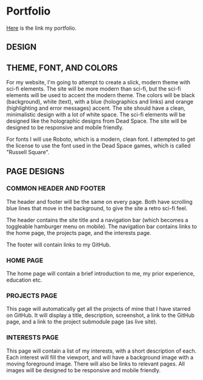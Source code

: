 
# Portfolio

[Here](https://transit-Lumber.github.io) is the link my portfolio.

## DESIGN

## THEME, FONT, AND COLORS

For my website, I'm going to attempt to create a slick, modern theme with sci-fi elements.
The site will be more modern than sci-fi, but the sci-fi elements will be used to accent the modern theme.
The colors will be black (background), white (text), with a blue (holographics and links) and orange (highlighting and error messages) accent.
The site should have a clean, minimalistic design with a lot of white space.
The sci-fi elements will be designed like the holographic designs from Dead Space.
The site will be designed to be responsive and mobile friendly.

For fonts I will use Roboto, which is a modern, clean font.
I attempted to get the license to use the font used in the Dead Space games, which is called "Russell Square".

## PAGE DESIGNS

### COMMON HEADER AND FOOTER

The header and footer will be the same on every page.
Both have scrolling blue lines that move in the background, to give the site a retro sci-fi feel.

The header contains the site title and a navigation bar (which becomes a toggleable hamburger menu on mobile).
The navigation bar contains links to the home page, the projects page, and the interests page.

The footer will contain links to my GitHub.

### HOME PAGE

The home page will contain a brief introduction to me, my prior experience, education etc.

### PROJECTS PAGE

This page will automatically get all the projects of mine that I have starred on GitHub.
It will display a title, description, screenshot, a link to the GitHub page, and a link to the project submodule page (as live site).

### INTERESTS PAGE

This page will contain a list of my interests, with a short description of each.
Each interest will fill the viewport, and will have a background image with a moving foreground image.
There will also be links to relevant pages.
All images will be designed to be responsive and mobile friendly.
